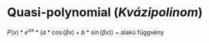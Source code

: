 # Quasi-polynomial (*Kvázipolinom*)
$P(x)*e^{\alpha x} * (a*\cos(\beta x) + b*\sin(\beta x))$ ~ alakú függvény
